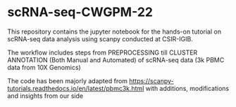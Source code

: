 # scRNA-seq-CWGPM-22
This repository contains the jupyter notebook for the hands-on tutorial on scRNA-seq data analysis using scanpy conducted at CSIR-IGIB.

The workflow includes steps from PREPROCESSING till CLUSTER ANNOTATION (Both Manual and Automated) of scRNA-seq data (3k PBMC data from 10X Genomics)

The code has been majorly adapted from https://scanpy-tutorials.readthedocs.io/en/latest/pbmc3k.html with additions, modifications and insights from our side
 
